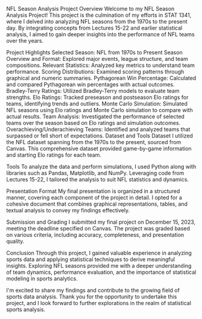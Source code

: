 NFL Season Analysis Project
Overview
Welcome to my NFL Season Analysis Project! This project is the culmination of my efforts in STAT 1341, where I delved into analyzing NFL seasons from the 1970s to the present day. By integrating concepts from Lectures 15-22 and earlier statistical analysis, I aimed to gain deeper insights into the performance of NFL teams over the years.

Project Highlights
Selected Season: NFL from 1970s to Present
Season Overview and Format: Explored major events, league structure, and team compositions.
Relevant Statistics: Analyzed key metrics to understand team performance.
Scoring Distributions: Examined scoring patterns through graphical and numeric summaries.
Pythagorean Win Percentage: Calculated and compared Pythagorean win percentages with actual outcomes.
Bradley-Terry Ratings: Utilized Bradley-Terry models to evaluate team strengths.
Elo Ratings: Tracked preseason and postseason Elo ratings for teams, identifying trends and outliers.
Monte Carlo Simulation: Simulated NFL seasons using Elo ratings and Monte Carlo simulation to compare with actual results.
Team Analysis: Investigated the performance of selected teams over the season based on Elo ratings and simulation outcomes.
Overachieving/Underachieving Teams: Identified and analyzed teams that surpassed or fell short of expectations.
Dataset and Tools
Dataset
I utilized the NFL dataset spanning from the 1970s to the present, sourced from Canvas. This comprehensive dataset provided game-by-game information and starting Elo ratings for each team.

Tools
To analyze the data and perform simulations, I used Python along with libraries such as Pandas, Matplotlib, and NumPy. Leveraging code from Lectures 15-22, I tailored the analysis to suit NFL statistics and dynamics.

Presentation Format
My final presentation is organized in a structured manner, covering each component of the project in detail. I opted for a cohesive document that combines graphical representations, tables, and textual analysis to convey my findings effectively.

Submission and Grading
I submitted my final project on December 15, 2023, meeting the deadline specified on Canvas. The project was graded based on various criteria, including accuracy, completeness, and presentation quality.

Conclusion
Through this project, I gained valuable experience in analyzing sports data and applying statistical techniques to derive meaningful insights. Exploring NFL seasons provided me with a deeper understanding of team dynamics, performance evaluation, and the importance of statistical modeling in sports analytics.

I'm excited to share my findings and contribute to the growing field of sports data analysis. Thank you for the opportunity to undertake this project, and I look forward to further explorations in the realm of statistical sports analysis.
